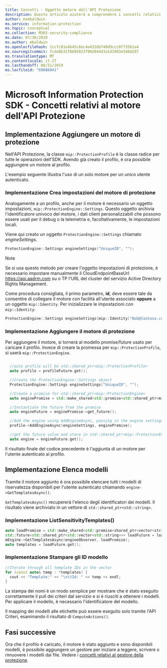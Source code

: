 ```yaml
---
title: Concetti - Oggetto motore dell'API Protezione
description: Questo articolo aiuterà a comprendere i concetti relativi all'oggetto motore dell'API Protezione, che viene creato durante l'inizializzazione dell'applicazione.
author: msmbaldwin
ms.service: information-protection
ms.topic: conceptual
ms.collection: M365-security-compliance
ms.date: 07/30/2019
ms.author: mbaldwin
ms.openlocfilehash: 1ccfc81e4b45c6ec4e4316b748d9ccc0f73561a4
ms.sourcegitcommit: fcde8b31f8685023f002044d3a1d1903e548d207
ms.translationtype: MT
ms.contentlocale: it-IT
ms.lasthandoff: 08/21/2019
ms.locfileid: "69886041"
---
```

# <a name="microsoft-information-protection-sdk---protection-api-engine-concepts"></a>Microsoft Information Protection SDK - Concetti relativi al motore dell'API Protezione

## <a name="implementation-add-a-protection-engine"></a>Implementazione Aggiungere un motore di protezione

Nell'API Protezione, la classe `mip::ProtectionProfile` è la classe radice per tutte le operazioni dell'SDK. Avendo già creato il profilo, è ora possibile aggiungere un motore al profilo.

L'esempio seguente illustra l'uso di un solo motore per un unico utente autenticato.

### <a name="implementation-create-protection-engine-settings"></a>Implementazione Crea impostazioni del motore di protezione

Analogamente a un profilo, anche per il motore è necessario un oggetto impostazioni, `mip::ProtectionEngine::Settings`. Questo oggetto archivia l'identificatore univoco del motore, i dati client personalizzabili che possono essere usati per il debug o la telemetria e, facoltativamente, le impostazioni locali.

Viene qui creato un oggetto `ProtectionEngine::Settings` chiamato *engineSettings*. 

```cpp
ProtectionEngine::Settings engineSettings("UniqueID", "");
```

> [!NOTE]
> Se si usa questo metodo per creare l'oggetto impostazioni di protezione, è necessario impostare manualmente il CloudEndpointBaseUrl https://api.aadrm.com su o TP l'URL del cluster del servizio Active Directory Rights Management.

Come procedura consigliata, il primo parametro, **id**, deve essere tale da consentire di collegare il motore con facilità all'utente associato **oppure** a un oggetto `mip::Identity`. Per inizializzare le impostazioni con `mip::Identity`:

```cpp
ProtectionEngine::Settings engineSettings(mip::Identity("Bob@Contoso.com", "");
```

### <a name="implementation-add-the-protection-engine"></a>Implementazione Aggiungere il motore di protezione

Per aggiungere il motore, si tornerà al modello promise/future usato per caricare il profilo. Invece di creare la promessa per `mip::ProtectionProfile`, si userà `mip::ProtectionEngine`.

```cpp

  //auto profile will be std::shared_ptr<mip::ProtectionProfile>
  auto profile = profileFuture.get();

  //Create the ProtectionEngine::Settings object
  ProtectionEngine::Settings engineSettings("UniqueID", "");

  //Create a promise for std::shared_ptr<mip::ProtectionEngine>
  auto enginePromise = std::make_shared<std::promise<std::shared_ptr<mip::ProtectionEngine>>>();

  //Instantiate the future from the promise
  auto engineFuture = enginePromise->get_future();

  //Add the engine using AddEngineAsync, passing in the engine settings and the promise
  profile->AddEngineAsync(engineSettings, enginePromise);

  //get the future value and store in std::shared_ptr<mip::ProtectionEngine>
  auto engine = engineFuture.get();
```

Il risultato finale del codice precedente è l'aggiunta di un motore per l'utente autenticato al profilo.

## <a name="implementation-list-templates"></a>Implementazione Elenca modelli

Tramite il motore aggiunto è ora possibile elencare tutti i modelli di riservatezza disponibili per l'utente autenticato chiamando `engine->GetTemplatesAsync()`. 

`GetTemplatesAsync()` recupererà l'elenco degli identificatori dei modelli. Il risultato viene archiviato in un vettore di `std::shared_ptr<std::string>`.

### <a name="implementation-listsensitivitytemplates"></a>Implementazione ListSensitivityTemplates()

```cpp
auto loadPromise = std::make_shared<std::promise<shared_ptr<vector<string>>>>();
std::future<std::shared_ptr<std::vector<std::string>>> loadFuture = loadPromise->get_future();
mEngine->GetTemplatesAsync(engineObserver, loadPromise);
auto templates = loadFuture.get();
```

### <a name="implementation-print-the-template-ids"></a>Implementazione Stampare gli ID modello

```cpp
//Iterate through all template IDs in the vector
for (const auto& temp : *templates) {
  cout << "Template:" << "\n\tId: " << temp << endl;
}
```

La stampa dei nomi è un modo semplice per mostrare che è stato eseguito correttamente il pull dei criteri dal servizio e si è riusciti a ottenere i modelli. Per applicare il modello, è necessario l'identificatore del modello.

Il mapping dei modelli alle etichette può essere eseguito solo tramite l'API Criteri, esaminando il risultato di `ComputeActions()`.

## <a name="next-steps"></a>Fasi successive

Ora che il profilo è caricato, il motore è stato aggiunto e sono disponibili modelli, è possibile aggiungere un gestore per iniziare a leggere, scrivere o rimuovere i modelli dai file. Vedere i [concetti relativi al gestore della protezione](concept-handler-protection-cpp.md).
